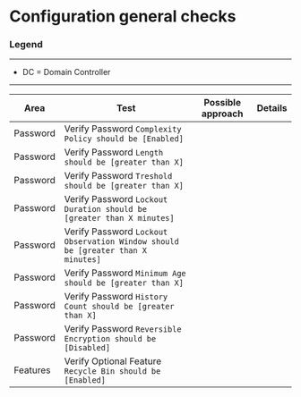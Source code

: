 # Configuration general checks

### Legend
---
- DC = Domain Controller

---



|Area|Test|Possible approach|Details|
|---|---|---|---|
|Password|Verify Password `Complexity Policy should be [Enabled]`|||
|Password|Verify Password `Length should be [greater than X]`|||
|Password|Verify Password `Treshold should be [greater than X]`|||
|Password|Verify Password `Lockout Duration should be [greater than X minutes]`|||
|Password|Verify Password `Lockout Observation Window should be [greater than X minutes]`|||
|Password|Verify Password `Minimum Age should be [greater than X]`|||
|Password|Verify Password `History Count should be [greater than X]`|||
|Password|Verify Password `Reversible Encryption should be [Disabled]`|||
|Features|Verify Optional Feature `Recycle Bin should be [Enabled]`|||
